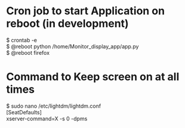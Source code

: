 # Cron job to start Application on reboot (in development)

$ crontab -e <br />
$ @reboot python /home/Monitor_display_app/app.py <br />
$ @reboot firefox <br />

# Command to Keep screen on at all times

$ sudo nano /etc/lightdm/lightdm.conf <br />
[SeatDefaults] <br />
xserver-command=X -s 0 -dpms <br />
